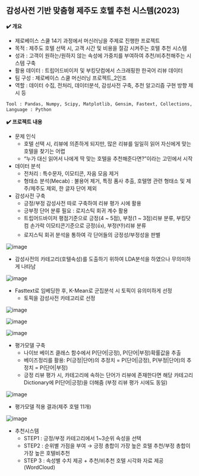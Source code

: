 
## 감성사전 기반 맞춤형 제주도 호텔 추천 시스템(2023)

 **✔️ 개요**

- 제로베이스 스쿨 14기 과정에서 머신러닝을 주제로 진행한 프로젝트
- 목적 : 제주도 호텔 선택 시, 고객 시간 및 비용을 절감 시켜주는 호텔 추천 시스템
- 성과 :  고객이 원하는/원하지 않는 속성에 가중치를 부여하여 추천/비추천해주는 시스템 구축
- 활용 데이터 : 트립어드비이저 및 부킹닷컴에서 스크래핑한 한국어 리뷰 데이터
- 팀 구성 : 제로베이스 스쿨 머신러닝 프로젝트_2인조
- 역할 :  데이터 수집, 전처리, 데이터분석, 감성사전 구축, 추천 알고리즘 구현 방향 제시 등

```python
Tool : Pandas, Numpy, Scipy, Matplotlib, Gensim, Fastext, Collections, Sklearn ect.
Language : Python
```

**✔️ 프로젝트 내용**

- 문제 인식
    - 호텔 선택 시, 리뷰에 의존하게 되지만,  많은 리뷰를 일일히 읽어 자신에게 맞는 호텔을 찾기는 어렵
    - “누가 대신 읽어서 나에게 딱 맞는 호텔을 추천해준다면?”이라는 고민에서 시작
- 데이터 분석
    - 전처리 :  특수문자, 이모티콘, 자음 모음 제거
    - 형태소 분석(Mecab) : 불용어 제거, 특정 품사 추출, 호텔명 관련 형태소 및 제주/제주도 제외, 한 글자 단어 제외
- 감성사전 구축
    - 긍정/부정 감성사전 따로 구축하여 리뷰 평가 시에 활용
    - 긍부정 단어 분류 필요 : 로지스틱 회귀 계수 활용
    - 트립어드바이저 평점기준으로 긍정(4 ~ 5점), 부정(1 ~ 3점)리뷰 분류,  부킹닷컴 손가락 이모티콘기준으로 긍정(👍), 부정(👎)리뷰 분류
    - 로지스틱 회귀 분석을 통하여 각 단어들의 긍정성/부정성을 판별

![image](https://github.com/prejieunt/hotel_review/assets/144317936/02b78811-db81-4b02-81fc-45e45de75829)


- 감성사전의 카테고리(호텔속성)를 도출하기 위하여 LDA분석을 하였으나 무의미하게 나타남

![image](https://github.com/prejieunt/hotel_review/assets/144317936/9ebc57b9-72f1-4c84-a944-9ffa4d9c19e4)


- Fasttext로 임베딩한 후, K-Mean로 군집분석 시 토픽이 유의미하게 선정
    - 토픽을 감성사전 카테고리로 선정

![image](https://github.com/prejieunt/hotel_review/assets/144317936/1d72c424-d2c4-4860-95d0-38ff5386d491)

![image](https://github.com/prejieunt/hotel_review/assets/144317936/69e894a5-b598-407f-983a-00b12dfbaede)

![image](https://github.com/prejieunt/hotel_review/assets/144317936/6919563b-5d42-4bfe-ac4b-a5dda15d61be)


- 평가모델 구축
    - 나이브 베이즈 클래스 함수에서  P(단어|긍정), P(단어|부정)확률값을 추출
    - 베이즈정리를 활용: P(긍정|단어)의 추정치 = P(단어|긍정), P(부정|단어)의 추정치 = P(단어|부정)
    - 긍정 리뷰 평가 시, 카테고리에 속하는 단어가 리뷰에 존재한다면 해당 카테고리 Dictionary에  P(단어|긍정)을 더해줌 (부정 리뷰 평가 시에도 동일)

![image](https://github.com/prejieunt/hotel_review/assets/144317936/f858b085-64e6-484a-9e36-ea63d0e9416d)

- 평가모델 적용 결과(제주 호텔 11개)
    
![image](https://github.com/prejieunt/hotel_review/assets/144317936/851bdbde-2915-4bf1-94c0-1848dd8e8b3a)

    

- 추천시스템
    - STEP1 : 긍정/부정 카테고리에서 1~3순위 속성을 선택
    - STEP2 : 순위별 가점을 부여 → 긍정 총합이 가장 높은 호텔 추천/부정 총합이 가장 높은 호텔비추천
    - STEP 3 : 속성별 수치 제공 + 추천/비추천 호텔 시각화 자료 제공(WordCloud)

